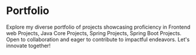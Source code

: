 # Portfolio
Explore my diverse portfolio of projects showcasing proficiency in Frontend web Projects, Java Core Projects, Spring Projects, Spring Boot Projects. Open to collaboration and eager to contribute to impactful endeavors. Let's innovate together!
